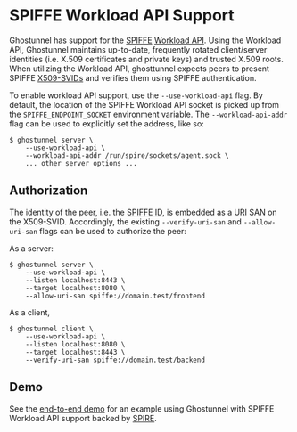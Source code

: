 SPIFFE Workload API Support
===================

Ghostunnel has support for the [SPIFFE](https://spiffe.io)
[Workload API](https://github.com/spiffe/spiffe/blob/master/standards/SPIFFE_Workload_API.md).
Using the Workload API, Ghostunnel maintains up-to-date, frequently rotated
client/server identities (i.e. X.509 certificates and private keys) and trusted
X.509 roots. When utilizing the Workload API, ghosttunnel expects peers to
present SPIFFE
[X509-SVIDs](https://github.com/spiffe/spiffe/blob/master/standards/X509-SVID.md)
and verifies them using SPIFFE authentication.

To enable workload API support, use the `--use-workload-api` flag. By default,
the location of the SPIFFE Workload API socket is picked up from the
`SPIFFE_ENDPOINT_SOCKET` environment variable. The `--workload-api-addr` flag
can be used to explicitly set the address, like so:

```
$ ghostunnel server \
    --use-workload-api \
    --workload-api-addr /run/spire/sockets/agent.sock \
    ... other server options ...
```

Authorization
-------------------

The identity of the peer, i.e. the [SPIFFE ID](https://github.com/spiffe/spiffe/blob/master/standards/SPIFFE-ID.md), is embedded as a URI SAN on the
X509-SVID. Accordingly, the existing `--verify-uri-san` and `--allow-uri-san`
flags can be used to authorize the peer:

As a server:

```
$ ghostunnel server \
    --use-workload-api \
    --listen localhost:8443 \
    --target localhost:8080 \
    --allow-uri-san spiffe://domain.test/frontend
```

As a client, 

```
$ ghostunnel client \
    --use-workload-api \
    --listen localhost:8080 \
    --target localhost:8443 \
    --verify-uri-san spiffe://domain.test/backend
```

Demo
-------------------

See the [end-to-end demo](spiffe-workload-api-demo/README.md) for an example
using Ghostunnel with SPIFFE Workload API support backed by
[SPIRE](https://spiffe.io/spire/).
